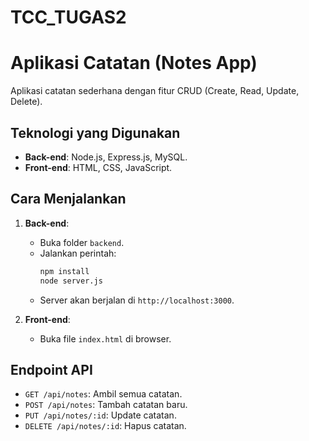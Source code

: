 # TCC_TUGAS2

# Aplikasi Catatan (Notes App)

Aplikasi catatan sederhana dengan fitur CRUD (Create, Read, Update, Delete).

## Teknologi yang Digunakan

- **Back-end**: Node.js, Express.js, MySQL.
- **Front-end**: HTML, CSS, JavaScript.

## Cara Menjalankan

1. **Back-end**:

   - Buka folder `backend`.
   - Jalankan perintah:
     ```bash
     npm install
     node server.js
     ```
   - Server akan berjalan di `http://localhost:3000`.

2. **Front-end**:
   - Buka file `index.html` di browser.

## Endpoint API

- `GET /api/notes`: Ambil semua catatan.
- `POST /api/notes`: Tambah catatan baru.
- `PUT /api/notes/:id`: Update catatan.
- `DELETE /api/notes/:id`: Hapus catatan.
